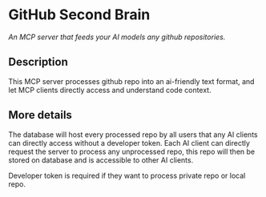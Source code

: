 # GitHub Second Brain
_An MCP server that feeds your AI models any github repositories._
## Description
This MCP server processes github repo into an ai-friendly text format, and let MCP clients directly access and understand code context.
## More details
The database will host every processed repo by all users that any AI clients can directly access without a developer token. Each AI client can directly request the server to process any unprocessed repo, this repo will then be stored on database and is accessible to other AI clients.

Developer token is required if they want to process private repo or local repo.
